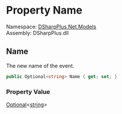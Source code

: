 # Property Name

Namespace: [DSharpPlus.Net.Models](DSharpPlus.Net.Models.md)  
Assembly: DSharpPlus.dll

## <a id="DSharpPlus_Net_Models_ScheduledGuildEventEditModel_Name"></a>Name

The new name of the event.

```csharp
public Optional<string> Name { get; set; }
```

### Property Value

[Optional](DSharpPlus.Entities.Optional\-1.md)<[string](https://learn.microsoft.com/dotnet/api/system.string)\>

